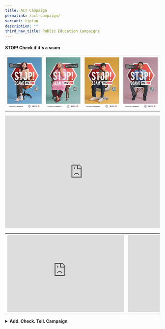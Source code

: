 ```yaml
---
title: ACT Campaign
permalink: /act-campaign/
variant: tiptap
description: ""
third_nav_title: Public Education Campaigns
---
```

<h4><strong>STOP! Check if it's a scam</strong></h4>
<p></p>
<table style="minWidth: 100px">
<colgroup>
<col>
<col>
<col>
<col>
</colgroup>
<tbody>
<tr>
<th rowspan="1" colspan="1"><a class="isomer-image-wrapper" href="/files/ACT%20Campaign/ACT%20Phase%202/ACT_CHECK_Campaign_Ecomm_KV.pdf"><img style="width: 100%" height="auto" width="100%" alt="" src="/images/ACT Campaign/ACT Phase 2/ACT_CHECK_Campaign_Ecomm_KV.jpg"></a>
</th>
<th rowspan="1" colspan="1"><a class="isomer-image-wrapper" href="/files/ACT%20Campaign/ACT%20Phase%202/ACT_CHECK_Campaign_GOIS_KV.pdf"><img style="width: 100%" height="auto" width="100%" alt="" src="/images/ACT Campaign/ACT Phase 2/ACT_CHECK_Campaign_GOIS_KV.jpg"></a>
</th>
<th rowspan="1" colspan="1"><a class="isomer-image-wrapper" href="/files/ACT%20Campaign/ACT%20Phase%202/ACT_CHECK_Campaign_Job_KV.pdf"><img style="width: 100%" height="auto" width="100%" alt="" src="/images/ACT Campaign/ACT Phase 2/ACT_CHECK_Campaign_Job_KV.jpg"></a>
</th>
<th rowspan="1" colspan="1"><a class="isomer-image-wrapper" href="/files/ACT%20Campaign/ACT%20Phase%202/ACT_CHECK_Campaign_Invest_KV.pdf"><img style="width: 100%" height="auto" width="100%" alt="" src="/images/ACT Campaign/ACT Phase 2/ACT_CHECK_Campaign_Invest_KV.jpg"></a>
</th>
</tr>
</tbody>
</table>
<p></p>
<div class="iframe-wrapper">
<iframe height="365" width="100%" allowfullscreen="true" frameborder="0" src="https://www.youtube.com/embed/9u_ZFkb_cvM"></iframe>
</div>
<table style="minWidth: 50px">
<colgroup>
<col>
<col>
</colgroup>
<tbody>
<tr>
<th rowspan="1" colspan="1">
<div class="iframe-wrapper">
<iframe height="250" width="380" allowfullscreen="true" frameborder="0" src="https://www.youtube.com/embed/l6GoxFEUB4Y"></iframe>
</div>
</th>
<th rowspan="1" colspan="1">
<div class="iframe-wrapper">
<iframe height="250" width="380" allowfullscreen="true" frameborder="0" src="https://www.youtube.com/embed/hjGZFoicrfM"></iframe>
</div>
</th>
</tr>
</tbody>
</table>
<p></p>
<div data-type="detailGroup" class="isomer-accordion-group isomer-accordion isomer-accordion-white">
<details class="isomer-details">
<summary><strong>Add. Check. Tell. Campaign</strong>
</summary>
<div data-type="detailsContent" class="isomer-details-content">
<p></p>
<table style="minWidth: 75px">
<colgroup>
<col>
<col>
<col>
</colgroup>
<tbody>
<tr>
<th rowspan="1" colspan="1"><a class="isomer-image-wrapper" href="/files/ACT%20Campaign/ACT%20Phase%201/ACT_Orange_KV.pdf"><img style="width: 100%" height="auto" width="100%" alt="" src="/images/ACT Campaign/ACT Phase 1/ACT_Orange_KV.jpg"></a>
</th>
<th rowspan="1" colspan="1"><a class="isomer-image-wrapper" href="/files/ACT%20Campaign/ACT%20Phase%201/ACT_Green_KV.pdf"><img style="width: 100%" height="auto" width="100%" alt="" src="/images/ACT Campaign/ACT Phase 1/ACT_Green_KV.jpg"></a>
</th>
<th rowspan="1" colspan="1"><a class="isomer-image-wrapper" href="/files/ACT%20Campaign/ACT%20Phase%201/ACT_Pink_KV.pdf"><img style="width: 100%" height="auto" width="100%" alt="" src="/images/ACT Campaign/ACT Phase 1/ACT_Pink_KV.jpg"></a>
</th>
</tr>
</tbody>
</table>
<div class="iframe-wrapper">
<iframe height="365" width="100%" allowfullscreen="true" frameborder="0" src="https://www.youtube.com/embed/5wPxjwKtB0c"></iframe>
</div>
<table style="minWidth: 50px">
<colgroup>
<col>
<col>
</colgroup>
<tbody>
<tr>
<th rowspan="1" colspan="1">
<div class="iframe-wrapper">
<iframe width="380" allowfullscreen="true" frameborder="0" src="https://www.youtube.com/embed/-LXHE53uwts"></iframe>
</div>
</th>
<th rowspan="1" colspan="1">
<div class="iframe-wrapper">
<iframe width="380" allowfullscreen="true" frameborder="0" src="https://www.youtube.com/embed/qFkaIbp589Y"></iframe>
</div>
</th>
</tr>
<tr>
<td rowspan="1" colspan="1">
<div class="iframe-wrapper">
<iframe width="380" allowfullscreen="true" frameborder="0" src="https://www.youtube.com/embed/Rs4s0nKWJmc"></iframe>
</div>
</td>
<td rowspan="1" colspan="1">
<div class="iframe-wrapper">
<iframe width="380" allowfullscreen="true" frameborder="0" src="https://www.youtube.com/embed/3FX8nM8t6Mc"></iframe>
</div>
</td>
</tr>
</tbody>
</table>
<p></p>
<p></p>
</div>
</details>
</div>
<p></p>